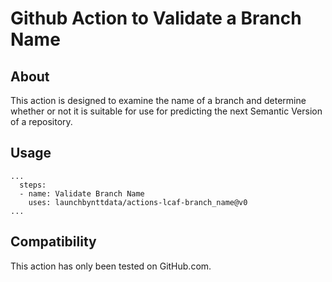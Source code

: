 # Github Action to Validate a Branch Name

## About

This action is designed to examine the name of a branch and determine whether or not it is suitable for use for predicting the next Semantic Version of a repository.

## Usage

```workflow
...
  steps:
  - name: Validate Branch Name
    uses: launchbynttdata/actions-lcaf-branch_name@v0
...
```

## Compatibility

This action has only been tested on GitHub.com.
